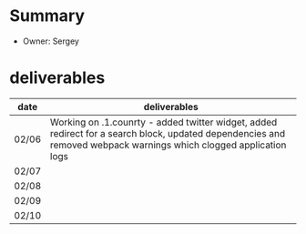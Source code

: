 # Summary
* Owner: Sergey

# deliverables
| date  | deliverables |
|--- | ---|
| 02/06  | Working on .1.counrty - added twitter widget, added redirect for a search block, updated dependencies and removed webpack warnings which clogged application logs |
| 02/07  | |
| 02/08  | |
| 02/09  | |
| 02/10  | |
